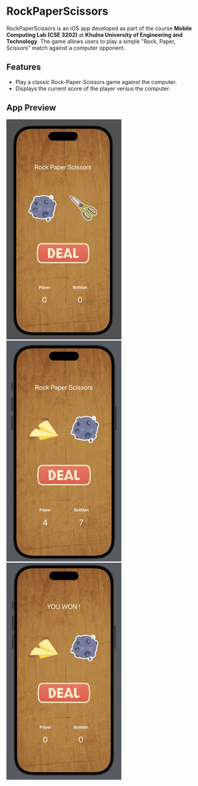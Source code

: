 # RockPaperScissors

RockPaperScissors is an iOS app developed as part of the course **Mobile Computing Lab (CSE 3202)** at **Khulna University of Engineering and Technology**. The game allows users to play a simple "Rock, Paper, Scissors" match against a computer opponent.

## Features
- Play a classic Rock-Paper-Scissors game against the computer.
- Displays the current score of the player versus the computer.

## App Preview
<img src="assets/home.png" alt="Home" width="300"/>
<img src="assets/score.png" alt="Game Screen" width="300"/>
<img src="assets/end.png" alt="End" width="300"/>

